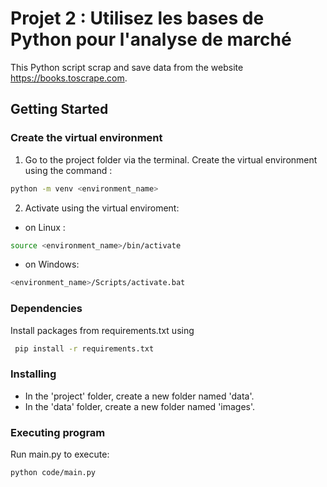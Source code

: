 # Projet 2 : Utilisez les bases de Python pour l'analyse de marché

This Python script scrap and save data from the website <https://books.toscrape.com>.

## Getting Started

### Create the virtual environment

1. Go to the project folder via the terminal.
Create the virtual environment using the command :

 ```bash
python -m venv <environment_name>
```

2. Activate using the virtual enviroment:

- on Linux :

```bash
source <environment_name>/bin/activate
```

- on Windows:

```bash
<environment_name>/Scripts/activate.bat
```

### Dependencies

Install packages from requirements.txt using

```bash
 pip install -r requirements.txt
 ```

### Installing

- In the 'project' folder, create a new folder named 'data'.
- In the 'data'  folder, create a new folder named 'images'.

### Executing program

Run main.py to execute:

 ```bash
 python code/main.py
 ```
